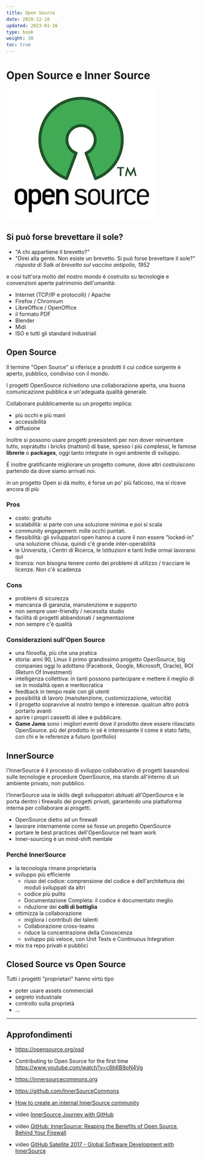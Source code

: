 ```yaml
---
title: Open Source
date: 2020-12-10
updated: 2023-01-16
type: book
weight: 30
toc: true
---
```

# Open Source e Inner Source
![logo_opensource](../../../assets/img/gamedev/img-ci/logo_opensource.webp)

## Si può forse brevettare il sole?

- "A chi appartiene il brevetto?"
- "Direi alla gente. Non esiste un brevetto. Si può forse brevettare il sole?"
*risposta di Salk al brevetto sul vaccino antipolio, 1952*

e così tutt'ora molto del nostro mondo è costruito su tecnologie e convenzioni aperte patrimonio dell'umanità:

- Internet (TCP/IP e protocolli) / Apache
- Firefox / Chromium
- LibreOffice / OpenOffice
- il formato PDF
- Blender
- Midi
- ISO e tutti gli standard industriali

## Open Source

Il termine "Open Source" si riferisce a prodotti il cui codice sorgente è aperto, pubblico, condiviso con il mondo.

I progetti OpenSource richiedono una collaborazione aperta, una buona comunicazione pubblica e un'adeguata qualità generale.

Collaborare pubblicamente su un progetto implica:

- più occhi e più mani
- accessibilità
- diffusione

Inoltre si possono usare progetti preesistenti per non dover reinventare tutto, sopratutto i bricks (mattoni) di base, spesso i più complessi, le famose **librerie** o **packages**, oggi tanto integrate in ogni ambiente di sviluppo.

É inoltre gratificante migliorare un progetto comune, dove altri costruiscono partendo da dove siamo arrivati noi.

in un progetto Open si dà molto, è forse un po' più faticoso, ma si riceve ancora di più

### Pros

- costo: gratuito
- scalabilità: si parte con una soluzione minima e poi si scala
- community engagement: mille occhi puntati.
- flessibilità: gli sviluppatori open hanno a cuore il non essere "locked-in" una soluzione chiusa, quindi c'è grande inter-operabilità
- le Università, i Centri di Ricerca, le Istituzioni e tanti Indie ormai lavorano qui
- licenza: non bisogna tenere conto dei problemi di utilizzo / tracciare le licenze. Non c'è scadenza

### Cons

- problemi di sicurezza
- mancanza di garanzia, manutenzione e supporto
- non sempre user-friendly / necessita studio
- facilità di progetti abbandonati / segmentazione
- non sempre c'è qualità

### Considerazioni sull'Open Source

- una filosofia, più che una pratica
- storia: anni 90, Linux il primo grandissimo progetto OpenSource, big companies oggi lo adottano (Facebook, Google, Microsoft, Oracle), ROI (Return Of Investment)
- intelligenza collettiva: in tanti possono partecipare e mettere il meglio di se in modalità open e meritocratica
- feedback in tempo reale con gli utenti
- possibilità di lavoro (manutenzione, customizzazione, velocità)
- il progetto sopravvive al nostro tempo e interesse. qualcun altro potrà portarlo avanti
- aprire i propri cassetti di idee e pubblicare.
- **Game Jams** sono i migliori eventi dove il prodotto deve essere rilasciato OpenSource. più del prodotto in sé è interessante il come è stato fatto, con chi e le referenze a futuro (portfolio)

## InnerSource
l'InnerSource è il processo di sviluppo collaborativo di progetti basandosi sulle tecnologie e procedure OpenSource, ma stando all'interno di un ambiente privato, non pubblico.

l'InnerSource usa le skills degli sviluppatori abituati all'OpenSource e le porta dentro i firewalls dei progetti privati, garantendo una piattaforma interna per collaborare ai progetti.

- OpenSource dietro ad un firewall
- lavorare internamente come se fosse un progetto OpenSource
- portare le best practices dell'OpenSource nel team work
- Inner-sourcing è un mind-shift mentale

### Perché InnerSource

- la tecnologia rimane proprietaria
- sviluppo più efficiente
  - riuso del codice: comprensione del codice e dell'architettura dei moduli sviluppati da altri
  - codice più pulito
  - Documentazione Completa: il codice è documentato meglio
  - riduzione dei **colli di bottiglia**
- ottimizza la collaborazione
  - migliora i contributi dei talenti
  - Collaborazione cross-teams
  - riduce la concentrazione della Conoscenza
  - sviluppo più veloce, con Unit Tests e Continuous Integration
- mix tra repo privati e pubblici

## Closed Source vs Open Source

Tutti i progetti "proprietari" hanno virtù tipo
- poter usare assets commerciali
- segreto industriale
- controllo sulla proprietà
- ...

---

## Approfondimenti

- <https://opensource.org/osd>
- Contributing to Open Source for the first time <https://www.youtube.com/watch?v=c6b6B9oN4Vg>

- <https://innersourcecommons.org>
- <https://github.com/InnerSourceCommons>
- [How to create an internal InnerSource community](https://opensource.com/life/16/11/create-internal-innersource-community)
- video [InnerSource Journey with GitHub](https://www.youtube.com/watch?v=MhhBi7o9z90)
- video [GitHub: InnerSource: Reaping the Benefits of Open Source, Behind Your Firewall](https://www.youtube.com/watch?v=sDKN-xyqcNc)
- video [GitHub Satellite 2017 - Global Software Development with InnerSource](https://www.youtube.com/watch?v=64gaATwzXvE)

